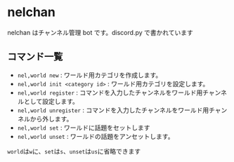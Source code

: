 # nelchan

nelchan はチャンネル管理 bot です。discord.py で書かれています

## コマンド一覧

- `nel,world new` : ワールド用カテゴリを作成します。
- `nel,world init <category id>` : ワールド用カテゴリを設定します。
- `nel,world register` : コマンドを入力したチャンネルをワールド用チャンネルとして設定します。
- `nel,world unregister` : コマンドを入力したチャンネルをワールド用チャンネルから外します。
- `nel,world set` : ワールドに話題をセットします
- `nel,world unset` : ワールドの話題をアンセットします。

`world`は`w`に、`set`は`s`、`unset`は`us`に省略できます
